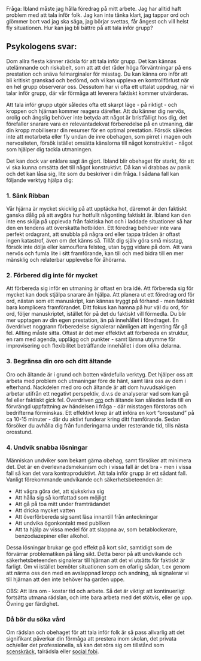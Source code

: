 Fråga: Ibland måste jag hålla föredrag på mitt arbete. Jag har alltid haft problem med att tala inför folk. Jag kan inte tänka klart, jag tappar ord och glömmer bort vad jag ska säga, jag börjar svettas, får ångest och vill helst fly situationen. Hur kan jag bli bättre på att tala inför grupp?

Psykologens svar:
-----------------

Dom allra flesta känner rädsla för att tala inför grupp. Det kan kännas utelämnande och riskabelt, som att att det råder höga förväntningar på ens prestation och snäva felmarginaler för misstag. Du kan känna oro inför att bli kritiskt granskad och bedömd, och vi kan uppleva en kontrollförlust när en hel grupp observerar oss. Dessutom har vi ofta ett uttalat uppdrag, när vi talar inför grupp, där vår förmåga att leverera faktiskt kommer utvärderas.

Att tala inför grupp utgör således ofta ett skarpt läge - på riktigt - och kroppen och hjärnan kommer reagera därefter. Att du känner dig nervös, orolig och ängslig behöver inte betyda att något är bristfälligt hos dig, det förefaller snarare vara en relevantadekvat förberedelse på en utmaning, där din kropp mobiliserar din resurser för en optimal prestation. Försök således inte att motarbeta eller fly undan de inre obehagen, som pirret i magen och nervositeten, försök istället omsätta känslorna till något konstruktivt - något som hjälper dig tackla utmaningen.

Det kan dock var enklare sagt än gjort. Ibland blir obehaget för starkt, för att vi ska kunna omsätta det till något konstruktivt. Då kan vi drabbas av panik och det kan låsa sig, lite som du beskriver i din fråga. I sådana fall kan följande verktyg hjälpa dig:

### 1\. Sänk Ribban

Vår hjärna är mycket skicklig på att upptäcka hot, däremot är den faktiskt ganska dålig på att avgöra hur hotfullt någonting faktiskt är. Ibland kan den inte ens skilja på upplevda från faktiska hot och i laddade situationer så har den en tendens att överskatta hotbilden. Ett föredrag behöver inte vara perfekt ordagrant, att snubbla på några ord eller tappa tråden är oftast ingen katastrof, även om det känns så. Tillåt dig själv göra små misstag, försök inte dölja eller kamouflera felsteg, utan bygg vidare på dom. Att vara nervös och fumla lite i sitt framförande, kan till och med bidra till en mer mänsklig och relaterbar upplevelse för åhörarna.

### 2\. Förbered dig inte för mycket

Att förbereda sig inför en utmaning är oftast en bra idé. Att förbereda sig för mycket kan dock stjälpa snarare än hjälpa. Att planera ut ett föredrag ord för ord, nästan som ett manuskript, kan kännas tryggt på förhand - men faktiskt bara komplicera framförandet. Ditt fokus kan hamna på hur väl du ord, för ord, följer manuskriptet, istället för på det du faktiskt vill förmedla. Du blir mer upptagen av din egen prestation, än på innehållet i föredraget. En överdrivet noggrann förberedelse signalerar nämligen att ingenting får gå fel. Allting måste sitta. Oftast är det mer effektivt att förbereda en struktur, en ram med agenda, upplägg och punkter - samt lämna utrymme för improvisering och flexibilitet beträffande innehållet i dom olika delarna.

### 3\. Begränsa din oro och ditt ältande

Oro och ältande är i grund och botten värdefulla verktyg. Det hjälper oss att arbeta med problem och utmaningar före de hänt, samt lära oss av dem i efterhand. Nackdelen med oro och ältande är att dom huvudsakligen arbetar utifrån ett negativt perspektiv, d.v.s de analyserar vad som kan gå fel eller faktiskt gick fel. Överdriven [oro](https://www.kry.se/fakta/angest-och-oro/ "oro") och ältande kan således leda till en förvrängd uppfattning av händelsen i fråga - där misstagen förstoras och bedrifterna förminskas. Ett effektivt knep är att införa en kort “orosstund” på ca 10-15 minuter - där du aktivt funderar kring ditt framförande. Sedan försöker du avhålla dig från funderingarna under resterande tid, tills nästa orosstund.

### 4\. Undvik snabba lösningar

Människan undviker som bekant gärna obehag, samt försöker att minimera det. Det är en överlevnadsmekanism och i vissa fall är det bra - men i vissa fall så kan det vara kontraproduktivt. Att tala inför grupp är ett sådant fall. Vanligt förekommande undvikande och säkerhetsbeteenden är:

*   Att vägra göra det, att sjukskriva sig
*   Att hålla sig så kortfattad som möjligt
*   Att gå på toa mitt under framträdandet
*   Att dricka mycket vatten
*   Att överförbereda sig samt läsa innantill från anteckningar
*   Att undvika ögonkontakt med publiken
*   Att ta hjälp av vissa medel för att slappna av, som betablockerare, benzodiazepiner eller alkohol.

Dessa lösningar brukar ge god effekt på kort sikt, samtidigt som de förvärrar problematiken på lång sikt. Detta beror på att undvikande och säkerhetsbeteenden signalerar till hjärnan att det vi utsätts för faktiskt är farligt. Om vi istället bemöter situationen som en ofarlig sådan, t.ex genom att närma oss den med en avslappnad kropp och andning, så signalerar vi till hjärnan att den inte behöver ha garden uppe.

OBS: Att lära om - kostar tid och arbete. Så det är viktigt att kontinuerligt fortsätta utmana rädslan, och inte bara arbeta med det stötvis, eller ge upp. Övning ger färdighet.

### Då bör du söka vård

Om rädslan och obehaget för att tala inför folk är så pass allvarlig att det signifikant påverkar din förmåga att prestera inom skolan, det privata och/eller det professionella, så kan det röra sig om tillstånd som [scenskräck](https://www.kry.se/fakta/scenskrack/ "scenskrack"), talrädsla eller [social fobi](https://www.kry.se/fakta/social-angest/ "social-fobi").